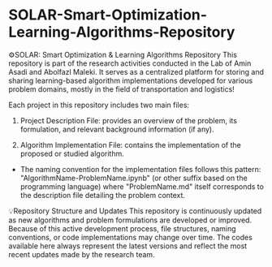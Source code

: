 # SOLAR-Smart-Optimization-Learning-Algorithms-Repository

⚙️SOLAR: Smart Optimization & Learning Algorithms Repository
This repository is part of the research activities conducted in the Lab of Amin Asadi and Abolfazl Maleki. It serves as a centralized platform for storing and sharing learning-based algorithm implementations developed for various problem domains, mostly in the field of transportation and logistics!

Each project in this repository includes two main files:

1. Project Description File: provides an overview of the problem, its formulation, and relevant background information (if any).

2. Algorithm Implementation File: contains the implementation of the proposed or studied algorithm.

* The naming convention for the implementation files follows this pattern: "AlgorithmName-ProblemName.ipynb" (or other suffix based on the programming language) where "ProblemName.md" itself corresponds to the description file detailing the problem context.

💡Repository Structure and Updates
This repository is continuously updated as new algorithms and problem formulations are developed or improved. Because of this active development process, file structures, naming conventions, or code implementations may change over time.
The codes available here always represent the latest versions and reflect the most recent updates made by the research team.
